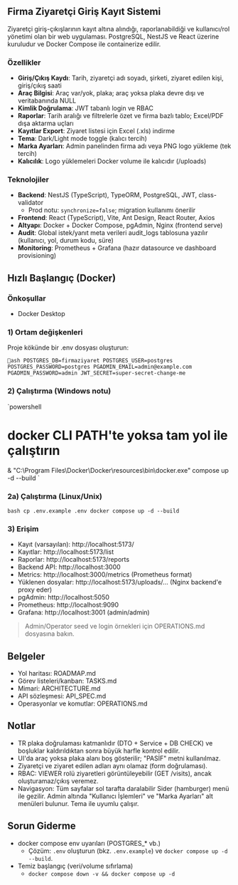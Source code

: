 ﻿## Firma Ziyaretçi Giriş Kayıt Sistemi

Ziyaretçi giriş-çıkışlarının kayıt altına alındığı, raporlanabildiği ve kullanıcı/rol yönetimi olan bir web uygulaması. PostgreSQL, NestJS ve React üzerine kuruludur ve Docker Compose ile containerize edilir.

### Özellikler
- **Giriş/Çıkış Kaydı**: Tarih, ziyaretçi adı soyadı, şirketi, ziyaret edilen kişi, giriş/çıkış saati
- **Araç Bilgisi**: Araç var/yok, plaka; araç yoksa plaka devre dışı ve veritabanında NULL
- **Kimlik Doğrulama**: JWT tabanlı login ve RBAC
- **Raporlar**: Tarih aralığı ve filtrelerle özet ve firma bazlı tablo; Excel/PDF dışa aktarma uçları
- **Kayıtlar Export**: Ziyaret listesi için Excel (.xls) indirme
- **Tema**: Dark/Light mode toggle (kalıcı tercih)
- **Marka Ayarları**: Admin panelinden firma adı veya PNG logo yükleme (tek tercih)
- **Kalıcılık**: Logo yüklemeleri Docker volume ile kalıcıdır (/uploads)

### Teknolojiler
- **Backend**: NestJS (TypeScript), TypeORM, PostgreSQL, JWT, class-validator
  - Prod notu: `synchronize=false`; migration kullanımı önerilir
- **Frontend**: React (TypeScript), Vite, Ant Design, React Router, Axios
- **Altyapı**: Docker + Docker Compose, pgAdmin, Nginx (frontend serve)
 - **Audit**: Global istek/yanıt meta verileri audit_logs tablosuna yazılır (kullanıcı, yol, durum kodu, süre)
 - **Monitoring**: Prometheus + Grafana (hazır datasource ve dashboard provisioning)

## Hızlı Başlangıç (Docker)

### Önkoşullar
- Docker Desktop

### 1) Ortam değişkenleri
Proje kökünde bir .env dosyası oluşturun:

`ash
POSTGRES_DB=firmaziyaret
POSTGRES_USER=postgres
POSTGRES_PASSWORD=postgres
PGADMIN_EMAIL=admin@example.com
PGADMIN_PASSWORD=admin
JWT_SECRET=super-secret-change-me
`

### 2) Çalıştırma (Windows notu)
`powershell
# docker CLI PATH'te yoksa tam yol ile çalıştırın
& "C:\Program Files\Docker\Docker\resources\bin\docker.exe" compose up -d --build
`

### 2a) Çalıştırma (Linux/Unix)
`bash
cp .env.example .env
docker compose up -d --build
`

### 3) Erişim
- Kayıt (varsayılan): http://localhost:5173/
- Kayıtlar: http://localhost:5173/list
- Raporlar: http://localhost:5173/reports
- Backend API: http://localhost:3000
- Metrics: http://localhost:3000/metrics (Prometheus format)
- Yüklenen dosyalar: http://localhost:5173/uploads/... (Nginx backend'e proxy eder)
- pgAdmin: http://localhost:5050
 - Prometheus: http://localhost:9090
 - Grafana: http://localhost:3001 (admin/admin)

> Admin/Operator seed ve login örnekleri için OPERATIONS.md dosyasına bakın.

## Belgeler
- Yol haritası: ROADMAP.md
- Görev listeleri/kanban: TASKS.md
- Mimari: ARCHITECTURE.md
- API sözleşmesi: API_SPEC.md
- Operasyonlar ve komutlar: OPERATIONS.md

## Notlar
- TR plaka doğrulaması katmanlıdır (DTO + Service + DB CHECK) ve boşluklar kaldırıldıktan sonra büyük harfle kontrol edilir.
- UI'da araç yoksa plaka alanı boş gösterilir; "PASİF" metni kullanılmaz.
- Ziyaretçi ve ziyaret edilen adları aynı olamaz (form doğrulaması).
- RBAC: VIEWER rolü ziyaretleri görüntüleyebilir (GET /visits), ancak oluşturamaz/çıkış veremez.
 - Navigasyon: Tüm sayfalar sol tarafta daralabilir Sider (hamburger) menü ile gezilir. Admin altında "Kullanıcı İşlemleri" ve "Marka Ayarları" alt menüleri bulunur. Tema ile uyumlu çalışır.

## Sorun Giderme
- docker compose env uyarıları (POSTGRES_* vb.)
  - Çözüm: `.env` oluşturun (bkz. `.env.example`) ve `docker compose up -d --build`.
- Temiz başlangıç (veri/volume sıfırlama)
  - `docker compose down -v && docker compose up -d`
